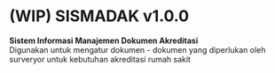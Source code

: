# (WIP) SISMADAK v1.0.0

**Sistem Informasi Manajemen Dokumen Akreditasi**  
Digunakan untuk mengatur dokumen - dokumen yang diperlukan oleh surveryor untuk kebutuhan akreditasi rumah sakit
